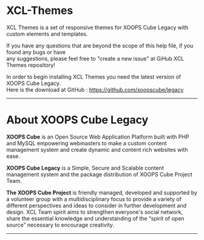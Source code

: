 XCL-Themes
==========

XCL Themes is a set of responsive themes for XOOPS Cube Legacy with custom elements and templates.

If you have any questions that are beyond the scope of this help file, if you found any bugs or have  
any suggestions, please feel free to "create a new issue" at GiHub XCL Themes repository!  

In order to begin installing XCL Themes you need the latest version of XOOPS Cube Legacy.  
Here is the download at GitHub : https://github.com/xoopscube/legacy


***

About XOOPS Cube Legacy
====

**XOOPS Cube** is an Open Source Web Application Platform built with PHP and MySQL empowering webmasters to make a custom content management system and create dynamic and content rich websites with ease.

**XOOPS Cube Legacy** is a Simple, Secure and Scalable content management system and the package distribution of XOOPS Cube Project Team.

**The XOOPS Cube Project** is friendly managed, developed and supported by a volunteer group with a multidisciplinary focus to provide a variety of different perspectives and ideas to consider in further development and design. XCL Team spirit  aims to strengthen everyone's social network, share the essential knowledge and understanding of the “spirit of open source” necessary to encourage creativity.

***
